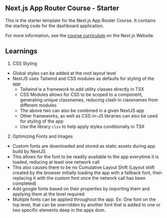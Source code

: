 ## Next.js App Router Course - Starter

This is the starter template for the Next.js App Router Course. It contains the starting code for the dashboard application.

For more information, see the [course curriculum](https://nextjs.org/learn) on the Next.js Website.

## Learnings

1. CSS Styling

- Global styles can be added at the root layout level
- NextJS uses Tailwind and CSS modules as defaults for styling of the app
  - Tailwind is a framework to add utility classes directly in TSX
  - CSS Modules allows for CSS to be scoped to a component, generating unique classnames, reducing clash in classnames from different modules
  - The above two can also be combined in a given NextJS app
  - Other frameworks, as well as CSS-in-JS libraries can also be used for styling of the app
  - Use the library `clsx` to help apply styles conditionally in TSX

2. Optimizing Fonts and Images

- Custom fonts are downloaded and stored as static assets during app build by NextJS
- This allows for the font to be readily available to the app everytime it is loaded, reducing at least one network call
- This also causes there to be no Cumulative Layout Shift (Layout shift created by the browser initially loading the app with a fallback font, then replacing it with the custom font once the network call has been completed)
- Add google fonts based on their properties by importing them and applying them at the level required
- Multiple fonts can be applied throughout the app. Ex: One font on the top level, that can be overridden by another font that is added to one or two specific elements deep in the apps dom.
